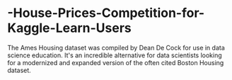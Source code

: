 # -House-Prices-Competition-for-Kaggle-Learn-Users
The Ames Housing dataset was compiled by Dean De Cock for use in data science education. It's an incredible alternative for data scientists looking for a modernized and expanded version of the often cited Boston Housing dataset. 
